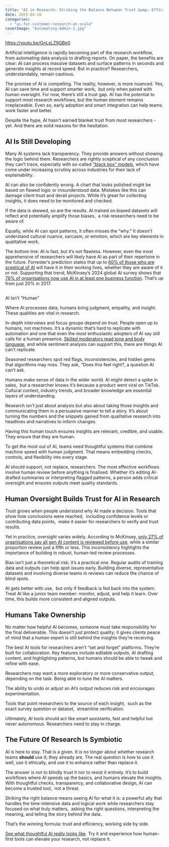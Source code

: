 ```yaml
---
title: "AI in Research: Striking the Balance Between Trust &amp; Efficiency"
date: 2025-04-10
categories: 
  - "ai-for-customer-research-at-scale"
coverImage: "Automating-Admin-1.jpg"
---
```


https://youtu.be/GnLsLZ9QBe0

Artificial intelligence is rapidly becoming part of the research workflow, from automating data analysis to drafting reports. On paper, the benefits are clear: AI can process massive datasets and surface patterns in seconds and generate insights at record speed. But in practice? Researchers, understandably, remain cautious.

The promise of AI is compelling. The reality, however, is more nuanced. Yes, AI can save time and support smarter work,  but only when paired with human oversight. For now, there’s still a trust gap. AI has the potential to support most research workflows, but the human element remains irreplaceable. Even so, early adoption and smart integration can help teams work faster and better.

Despite the hype, AI hasn't earned blanket trust from most researchers - yet. And there are solid reasons for the hesitation.

## AI Is Still Developing

Many AI systems lack transparency. They provide answers without showing the logic behind them. Researchers are rightly sceptical of any conclusion they can’t trace, especially with so-called [“black box” models](https://hbr.org/2022/09/ai-isnt-ready-to-make-unsupervised-decisions), which have come under increasing scrutiny across industries for their lack of explainability.

AI can also be confidently wrong. A chart that looks polished might be based on flawed logic or misunderstood data. Mistakes like this can damage client trust and derail projects. While it’s great for collecting insights, it does need to be monitored and checked. 

If the data is skewed, so are the results. AI trained on biased datasets will reflect and potentially amplify those biases,  a risk researchers need to be aware of. 

Equally, while AI can spot patterns, it often misses the “why.” It doesn’t understand cultural nuance, sarcasm, or emotion, which are key elements in qualitative work.

The bottom line: AI is fast, but it’s not flawless. However, even the most apprehensive of researchers will likely have AI as part of their repertoire in the future. Forrester’s prediction states that up to [60% of those who are sceptical of AI](https://investor.forrester.com/news-releases/news-release-details/forresters-predictions-2024-sixty-percent-generative-ai-skeptics) will have it in their working lives, whether they are aware of it or not. Supporting that trend, McKinsey’s 2024 global AI survey shows that [78% of organisations now use AI in at least one business function](https://www.mckinsey.com/capabilities/quantumblack/our-insights/the-state-of-ai). That’s up from just 20% in 2017.

##   
AI Isn’t “Human”

Where AI processes data, humans bring judgment, empathy, and insight. These qualities are vital in research.

In-depth interviews and focus groups depend on trust. People open up to humans, not machines. It’s a dynamic that’s hard to replicate with automation and one that even the most enthusiastic adopters of AI say still calls for a human presence. [Skilled moderators read tone and body language](https://academic.oup.com/eurheartj/article/45/4/250/7332046), and while sentiment analysis can support this, there are things AI can’t replicate.

Seasoned researchers spot red flags, inconsistencies, and hidden gems that algorithms may miss. They ask, “Does this feel right?, a question AI can’t ask.

Humans make sense of data in the wider world. AI might detect a spike in sales,  but a researcher knows it’s because a product went viral on TikTok. Cultural context, industry trends, and broader knowledge are essential layers of understanding.

Research isn’t just about analysis but also about taking those insights and communicating them in a persuasive manner to tell a story. It’s about turning the numbers and the snippets gained from qualitative research into headlines and narratives to inform changes. 

Having this human touch ensures insights are relevant, credible, and usable. They ensure that they are human.

To get the most out of AI, teams need thoughtful systems that combine machine speed with human judgment. That means embedding checks, controls, and flexibility into every stage.

AI should support, not replace, researchers. The most effective workflows involve human review before anything is finalised. Whether it’s editing AI-drafted summaries or interpreting flagged patterns, a person adds critical oversight and ensures outputs meet quality standards.

## Human Oversight Builds Trust for AI in Research

Trust grows when people understand why AI made a decision. Tools that show how conclusions were reached,  including confidence levels or contributing data points,  make it easier for researchers to verify and trust results.

Yet in practice, oversight varies widely. According to McKinsey, [only 27% of organisations say all gen AI content is reviewed before use](https://www.mckinsey.com/capabilities/quantumblack/our-insights/the-state-of-ai), while a similar proportion review just a fifth or less. This inconsistency highlights the importance of building in robust, human-led review processes.

Bias isn’t just a theoretical risk; it’s a practical one. Regular audits of training data and outputs can help spot issues early. Building diverse, representative datasets and involving diverse teams in reviews can reduce the chance of blind spots.

AI gets better with use,  but only if feedback is fed back into the system. Treat AI like a junior team member: monitor, adjust, and help it learn. Over time, this builds more consistent and aligned outputs.

## Humans Take Ownership

No matter how helpful AI becomes, someone must take responsibility for the final deliverable. This doesn’t just protect quality; it gives clients peace of mind that a human expert is still behind the insights they’re receiving.

The best AI tools for researchers aren’t “set and forget” platforms. They’re built for collaboration. Key features include editable outputs, AI drafting content, and highlighting patterns, but humans should be able to tweak and refine with ease.

Researchers may want a more exploratory or more conservative output, depending on the task. Being able to tune the AI matters.

The ability to undo or adjust an AI’s output reduces risk and encourages experimentation.

Tools that point researchers to the source of each insight,  such as the exact survey question or dataset,  streamline verification.

Ultimately, AI tools should act like smart assistants, fast and helpful but never autonomous. Researchers need to stay in charge.

## The Future Of Research Is Symbiotic

AI is here to stay. That is a given. It is no longer about whether research teams **should** use it; they already are. The real question is how to use it well, use it ethically, and use it to enhance rather than replace it. 

The answer is not to blindly trust it nor to resist it entirely. It’s to build workflows where AI speeds up the basics, and humans elevate the insights. With thoughtful checks, transparency, and collaborative design, AI can become a trusted tool,  not a threat.

Striking the right balance means seeing AI for what it is: a powerful ally that handles the time-intensive data and logical work while researchers stay focused on what truly matters,  asking the right questions, interpreting the meaning, and telling the story behind the data.

That’s the winning formula: trust and efficiency, working side by side.

[See what thoughtful AI really looks like](https://app.beings.com/). Try it and experience how human-first tools can elevate your research, not replace it.
